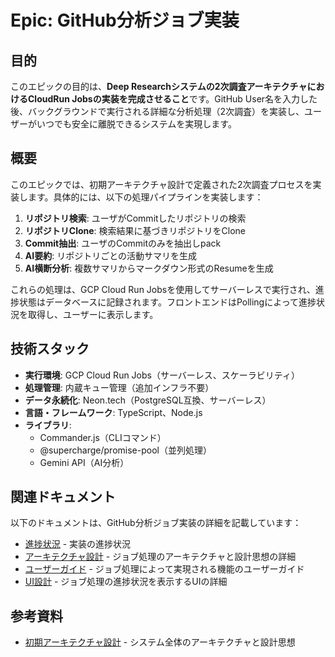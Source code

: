 # Epic: GitHub分析ジョブ実装

## 目的

このエピックの目的は、**Deep Researchシステムの2次調査アーキテクチャにおけるCloudRun Jobsの実装を完成させること**です。GitHub User名を入力した後、バックグラウンドで実行される詳細な分析処理（2次調査）を実装し、ユーザーがいつでも安全に離脱できるシステムを実現します。

## 概要

このエピックでは、初期アーキテクチャ設計で定義された2次調査プロセスを実装します。具体的には、以下の処理パイプラインを実装します：

1. **リポジトリ検索**: ユーザがCommitしたリポジトリの検索
2. **リポジトリClone**: 検索結果に基づきリポジトリをClone
3. **Commit抽出**: ユーザのCommitのみを抽出しpack
4. **AI要約**: リポジトリごとの活動サマリを生成
5. **AI横断分析**: 複数サマリからマークダウン形式のResumeを生成

これらの処理は、GCP Cloud Run Jobsを使用してサーバーレスで実行され、進捗状態はデータベースに記録されます。フロントエンドはPollingによって進捗状況を取得し、ユーザーに表示します。

## 技術スタック

- **実行環境**: GCP Cloud Run Jobs（サーバーレス、スケーラビリティ）
- **処理管理**: 内蔵キュー管理（追加インフラ不要）
- **データ永続化**: Neon.tech（PostgreSQL互換、サーバーレス）
- **言語・フレームワーク**: TypeScript、Node.js
- **ライブラリ**:
  - Commander.js（CLIコマンド）
  - @supercharge/promise-pool（並列処理）
  - Gemini API（AI分析）

## 関連ドキュメント

以下のドキュメントは、GitHub分析ジョブ実装の詳細を記載しています：

- [進捗状況](./PROGRESS.md) - 実装の進捗状況
- [アーキテクチャ設計](./ARCHITECTURE.md) - ジョブ処理のアーキテクチャと設計思想の詳細
- [ユーザーガイド](./USER-GUIDE.md) - ジョブ処理によって実現される機能のユーザーガイド
- [UI設計](./UI.md) - ジョブ処理の進捗状況を表示するUIの詳細

## 参考資料

- [初期アーキテクチャ設計](../done/1.initial-architecture-and-design/ARCHITECTURE.md) - システム全体のアーキテクチャと設計思想